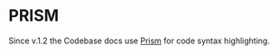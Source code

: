 # PRISM

Since v.1.2 the Codebase docs use [Prism](http://prismjs.com/) for code syntax highlighting.
